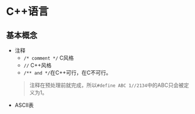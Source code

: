 
# C++语言
## 基本概念
- 注释
  - `/* comment */` C风格
  - `//` C++风格
  - `/** and */`在C++可行，在C不可行。
  > 注释在预处理前就完成，所以`#define ABC 1//2134`中的ABC只会被定义为1。
- ASCII表



